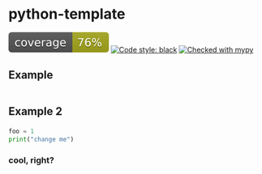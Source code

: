 # python-template
![coverage](images/coverage.svg)
[![Code style: black](https://img.shields.io/badge/code%20style-black-000000.svg)](https://github.com/psf/black)
[![Checked with mypy](http://www.mypy-lang.org/static/mypy_badge.svg)](http://mypy-lang.org/)

## Example
```python example.py
```

## Example 2
```python example.py
foo = 1
print("change me")
```

### cool, right?
